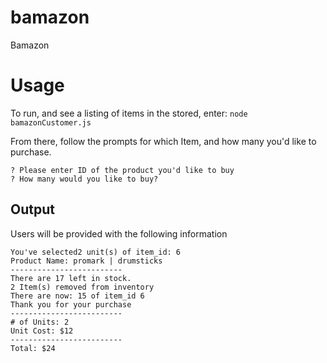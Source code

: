 # bamazon
Bamazon

# Usage 
To run, and see a listing of items in the stored, enter: 
```node bamazonCustomer.js```

From there, follow the prompts for which Item, and how many you'd like to purchase. 

``` 
? Please enter ID of the product you'd like to buy
? How many would you like to buy?
```

## Output
Users will be provided with the following information
```-------------------------
You've selected2 unit(s) of item_id: 6
Product Name: promark | drumsticks
-------------------------
There are 17 left in stock.
2 Item(s) removed from inventory
There are now: 15 of item_id 6
Thank you for your purchase
-------------------------
# of Units: 2
Unit Cost: $12
-------------------------
Total: $24
```
